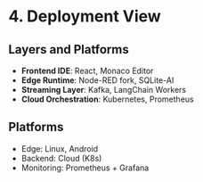 # 4. Deployment View

## Layers and Platforms

- **Frontend IDE**: React, Monaco Editor
- **Edge Runtime**: Node-RED fork, SQLite-AI
- **Streaming Layer**: Kafka, LangChain Workers
- **Cloud Orchestration**: Kubernetes, Prometheus

## Platforms
- Edge: Linux, Android
- Backend: Cloud (K8s)
- Monitoring: Prometheus + Grafana
